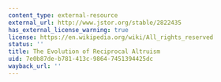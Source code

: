 ```yaml
---
content_type: external-resource
external_url: http://www.jstor.org/stable/2822435
has_external_license_warning: true
license: https://en.wikipedia.org/wiki/All_rights_reserved
status: ''
title: The Evolution of Reciprocal Altruism
uid: 7e0b87de-b781-413c-9864-7451394425dc
wayback_url: ''
---
```

